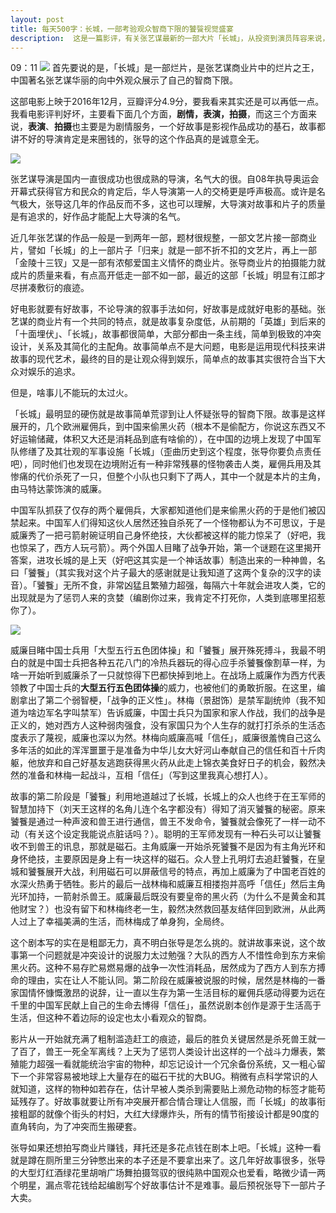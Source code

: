 ```yaml
---
layout: post
title: 每天500字：长城，一部考验观众智商下限的饕餮视觉盛宴
description:  这是一篇影评，有关张艺谋最新的一部大片「长城」，从投资到演员阵容来说，这是一部不折不扣的大片。
---
```


09：11
![][image-1]
首先要说的是，「长城」是一部烂片，是张艺谋商业片中的烂片之王，中国著名张艺谋华丽的向中外观众展示了自己的智商下限。

这部电影上映于2016年12月，豆瓣评分4.9分，要我看来其实还是可以再低一点。我看电影评判好坏，主要看下面几个方面，**剧情，表演，拍摄**，而这三个方面来说，**表演**、**拍摄**也主要是为剧情服务，一个好故事是影视作品成功的基石，故事都讲不好的导演肯定是来圈钱的，张导的这个作品真的是诚意全无。

![][image-2]

张艺谋导演是国内一直很成功也很成熟的导演，名气大的很。自08年执导奥运会开幕式获得官方和民众的肯定后，华人导演第一人的交椅更是呼声极高。或许是名气极大，张导这几年的作品反而不多，这也可以理解，大导演对故事和片子的质量是有追求的，好作品才能配上大导演的名气。

近几年张艺谋的作品一般是一到两年一部，题材很规整，一部文艺片接一部商业片，譬如「长城」的上一部片子「归来」就是一部不折不扣的文艺片，再上一部「金陵十三钗」又是一部有浓郁爱国主义情怀的商业片。张导商业片的拍摄能力就成片的质量来看，有点高开低走一部不如一部，最近的这部「长城」明显有江郎才尽拼凑敷衍的痕迹。

好电影就要有好故事，不论导演的叙事手法如何，好故事是成就好电影的基础。张艺谋的商业片有一个共同的特点，就是故事复杂度低，从前期的「英雄」到后来的「十面埋伏」、「长城」，故事都很简单，大部分都由一条主线，简单到极致的冲突设计，关系及其简化的主配角。故事简单点不是大问题，电影是运用现代科技来讲故事的现代艺术，最终的目的是让观众得到娱乐，简单点的故事其实很符合当下大众对娱乐的追求。

但是，啥事儿不能玩的太过火。

「长城」最明显的硬伤就是故事简单荒谬到让人怀疑张导的智商下限。故事是这样展开的，几个欧洲雇佣兵，到中国来偷黑火药（根本不是偷配方，你说这东西又不好运输储藏，体积又大还是消耗品到底有啥偷的），在中国的边境上发现了中国军队修缮了及其壮观的军事设施「长城」（歪曲历史到这个程度，张导你要负点责任吧），同时他们也发现在边境附近有一种非常残暴的怪物袭击人类，雇佣兵用及其惨痛的代价杀死了一只，但整个小队也只剩下了两人，其中一个就是本片的主角，由马特达蒙饰演的威廉。

中国军队抓获了仅存的两个雇佣兵，大家都知道他们是来偷黑火药的于是他们被囚禁起来。中国军人们得知这伙人居然还独自杀死了一个怪物都认为不可思议，于是威廉秀了一把弓箭射碗证明自己身怀绝技，大伙都被这样的能力惊呆了（好吧，我也惊呆了，西方人玩弓箭）。两个外国人目睹了战争开始，第一个谜题在这里揭开答案，进攻长城的是上天（好吧这其实是一个神话故事）制造出来的一种神兽，名曰「饕餮」（其实我对这个片子最大的感谢就是让我知道了这两个复杂的汉字的读音）。「饕餮」无所不食，非常凶猛且繁殖力超强，每隔六十年就会进攻人类，它的出现就是为了惩罚人来的贪婪（编剧你过来，我肯定不打死你，人类到底哪里招惹你了）。

![][image-3]

威廉目睹中国士兵用「大型五行五色团体操」和「饕餮」展开殊死搏斗，我最不明白的就是中国士兵把各种五花八门的冷热兵器玩的得心应手杀饕餮像割草一样，为啥一开始听到威廉杀了一只就惊得下巴都快掉到地上。在战场上威廉作为西方代表领教了中国士兵的**大型五行五色团体操**的威力，也被他们的勇敢折服。在这里，编剧拿出了第二个弱智梗，「战争的正义性」。林梅（景甜饰）是禁军副统帅（我不知道为啥边军名字叫禁军）告诉威廉，中国士兵只为国家和家人作战，我们的战争是正义的，她对西方人这种弱肉强食，没有家国只为个人生存的就打打杀杀的生活态度表示了蔑视，威廉也深以为然。林梅向威廉高喊「信任」，威廉很羞愧自己这么多年活的如此的浑浑噩噩于是准备为中华儿女大好河山奉献自己的信任和百十斤肉躯，他放弃和自己好基友逃跑获得黑火药从此走上锦衣美食好日子的机会，毅然决然的准备和林梅一起战斗，互相「信任」（写到这里我真心想打人）。

故事的第二阶段是「饕餮」利用地道越过了长城，长城上的众人也终于在王军师的智慧加持下（刘天王这样的名角儿连个名字都没有）得知了消灭饕餮的秘密。原来饕餮是通过一种声波和兽王进行通信，兽王不发命令，饕餮就会像死了一样一动不动（有关这个设定我能说点脏话吗？）。聪明的王军师发现有一种石头可以让饕餮收不到兽王的讯息，那就是磁石。主角威廉一开始杀死饕餮不是因为有主角光环和身怀绝技，主要原因是身上有一块这样的磁石。众人登上孔明灯去追赶饕餮，在皇城和饕餮展开大战，利用磁石可以屏蔽信号的特点，再加上威廉为了中国老百姓的水深火热勇于牺牲。影片的最后一战林梅和威廉互相搂抱并高呼「信任」然后主角光环加持，一箭射杀兽王。威廉最后既没有要皇帝的黑火药（为什么不是黄金和其他财宝？）也没有留下和林梅终老一生，毅然决然救回基友结伴回到欧洲，从此两人过上了幸福美满的生活，而林梅成了单身狗，全局终。

这个剧本写的实在是粗鄙无力，真不明白张导是怎么挑的。就讲故事来说，这个故事第一个问题就是冲突设计的说服力太过勉强？大队的西方人不惜性命到东方来偷黑火药。这种不易存贮易燃易爆的战争一次性消耗品，居然成为了西方人到东方搏命的理由，实在让人不能认同。第二阶段在威廉被说服的时候，居然是林梅的一番家国情怀慷慨激昂的说辞，让一直以生存为第一生活目标的雇佣兵感动得要为远在千里的中国军民献上自己的生命去博得「信任」，虽然说剧本创作是源于生活高于生活，但这种不着边际的设定也太小看观众的智商。

影片从一开始就充满了粗制滥造赶工的痕迹，最后的胜负关键居然是杀死兽王就一了百了，兽王一死全军离线？上天为了惩罚人类设计出这样的一个战斗力爆表，繁殖能力超强一看就能统治宇宙的物种，却忘记设计一个冗余备份系统，又一粗心留下一个非常容易被地球上大量存在的磁石干扰的大BUG。稍微有点科学常识的人就知道，这样的物种如若存在，估计早被人类杀到需要贴上濒危动物的标签才能苟延残存了。好故事就要让所有冲突展开都合情合理让人信服，而「长城」的故事衔接粗鄙的就像个街头的村妇，大红大绿爆炸头，所有的情节衔接设计都是90度的直角转向，为了冲突而生搬硬套。

张导如果还想拍写商业片赚钱，拜托还是多花点钱在剧本上吧。「长城」这种一看就是蹲在厕所里三分钟憋出来的本子还是不要拿出来了。这几年好故事很多，张导的大型灯红酒绿花里胡哨广场舞拍摄驾驭的很纯熟中国观众也爱看，略微少请一两个明星，漏点零花钱给起编剧写个好故事估计不是难事。最后预祝张导下一部片子大卖。




[image-1]:	http://ovk08s2sq.bkt.clouddn.com/2017101115076907797393.png
[image-2]:	http://ovk08s2sq.bkt.clouddn.com/20171011150768976657353.png
[image-3]:	http://ovk08s2sq.bkt.clouddn.com/20171011150769040814286.png